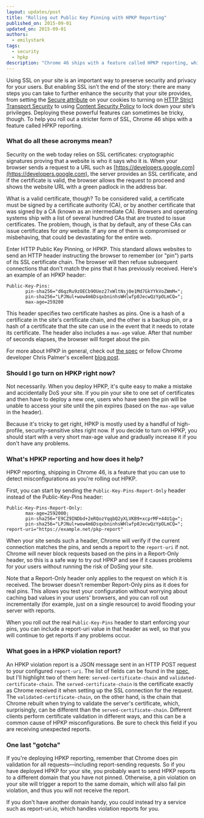 ```yaml
---
layout: updates/post
title: "Rolling out Public Key Pinning with HPKP Reporting"
published_on: 2015-09-01
updated_on: 2015-09-01
authors:
  - emilystark
tags:
  - security
  - hpkp
description: "Chrome 46 ships with a feature called HPKP reporting, which can help you roll out a stricter form of SSL for your site."
---
```


Using SSL on your site is an important way to preserve security and privacy for your users. 
But enabling SSL isn’t the end of the story: there are many steps you can take to further
enhance the security that your site provides, from setting the [Secure attribute](https://www.owasp.org/index.php/SecureFlag) on your 
cookies to turning on [HTTP Strict Transport Security](https://en.wikipedia.org/wiki/HTTP_Strict_Transport_Security) to using [Content Security Policy](https://en.wikipedia.org/wiki/Content_Security_Policy) to 
lock down your site’s privileges. Deploying these powerful features can sometimes be 
tricky, though. To help you roll out a stricter form of SSL, Chrome 46 ships with a feature 
called HPKP reporting.

### What do all these acronyms mean?

Security on the web today relies on SSL certificates: cryptographic signatures 
proving that a website is who it says who it is. When your browser sends a 
request to a URL such as [https://developers.google.com](https://developers.google.com), the server 
provides an SSL certificate, and if the certificate is valid, the browser allows 
the request to proceed and shows the website URL with a green padlock in the 
address bar.

What is a valid certificate, though? To be considered valid, a certificate must 
be signed by a certificate authority (CA), or by another certificate that was 
signed by a CA (known as an intermediate CA). Browsers and operating systems 
ship with a list of several hundred CAs that are trusted to issue certificates. 
The problem, though, is that by default, any of these CAs can issue certificates 
for _any_ website. If any one of them is compromised or misbehaving, that could 
be devastating for the entire web.

Enter HTTP Public Key Pinning, or HPKP. This standard allows websites to send an 
HTTP header instructing the browser to remember (or "pin") parts of its SSL 
certificate chain. The browser will then refuse subsequent connections that 
don't match the pins that it has previously received. Here's an example of an 
HPKP header:

<pre><code>Public-Key-Pins:  
       pin-sha256="d6qzRu9zOECb90Uez27xWltNsj0e1Md7GkYYkVoZWmM=";  
       pin-sha256="LPJNul+wow4m6DsqxbninhsWHlwfp0JecwQzYpOLmCQ=";  
       max-age=259200
</code></pre>

This header specifies two certificate hashes as pins. One is a hash of a 
certificate in the site's certificate chain, and the other is a backup pin, or a 
hash of a certificate that the site can use in the event that it needs to rotate 
its certificate. The header also includes a `max-age` value. After that number of 
seconds elapses, the browser will forget about the pin.

For more about HPKP in general, check out [the spec](http://tools.ietf.org/html/rfc7469) 
or fellow Chrome developer Chris Palmer's excellent 
[blog post](https://noncombatant.org/2015/05/01/about-http-public-key-pinning/).

### Should I go turn on HPKP right now?

Not necessarily. When you deploy HPKP, it's quite easy to make a mistake and 
accidentally DoS your site. If you pin your site to one set of certificates and 
then have to deploy a new one, users who have seen the pin will be unable to 
access your site until the pin expires (based on the `max-age` value in the 
header).

Because it's tricky to get right, HPKP is mostly used by a handful of 
high-profile, security-sensitive sites right now. If you decide to turn on HPKP, 
you should start with a very short max-age value and gradually increase it if 
you don't have any problems.

### What's HPKP reporting and how does it help?

HPKP reporting, shipping in Chrome 46, is a feature that you can use to detect 
misconfigurations as you're rolling out HPKP.

First, you can start by sending the `Public-Key-Pins-Report-Only` header instead 
of the Public-Key-Pins header:

<pre><code>Public-Key-Pins-Report-Only: 
       max-age=2592000;  
       pin-sha256="E9CZ9INDbd+2eRQozYqqbQ2yXLVKB9+xcprMF+44U1g=";  
       pin-sha256="LPJNul+wow4m6DsqxbninhsWHlwfp0JecwQzYpOLmCQ=";  
report-uri="https://example.net/pkp-report"
</code></pre>

When your site sends such a header, Chrome will verify if the current connection 
matches the pins, and sends a report to the `report-uri` if not. Chrome will never 
block requests based on the pins in a Report-Only header, so this is a safe way 
to try out HPKP and see if it causes problems for your users without running the 
risk of DoSing your site.

Note that a Report-Only header only applies to the request on which it is 
received. The browser doesn't remember Report-Only pins as it does for real 
pins. This allows you test your configuration without worrying about caching bad 
values in your users' browsers, and you can roll out incrementally (for example, 
just on a single resource) to avoid flooding your server with reports.

When you roll out the real `Public-Key-Pins` header to start enforcing your pins, 
you can include a report-uri value in that header as well, so that you will 
continue to get reports if any problems occur.

### What goes in a HPKP violation report?

An HPKP violation report is a JSON message sent in an HTTP POST request to your 
configured `report-uri`. The list of fields can be found in the 
[spec](http://tools.ietf.org/html/rfc7469#section-3), but I'll highlight two of 
them here: `served-certificate-chain` and `validated-certificate-chain`. The 
`served-certificate-chain` is the certificate exactly as Chrome received it when 
setting up the SSL connection for the request. The `validated-certificate-chain`, 
on the other hand, is the chain that Chrome rebuilt when trying to validate the 
server's certificate, which, surprisingly, can be different than the 
`served-certificate-chain`. Different clients perform certificate validation in 
different ways, and this can be a common cause of HPKP misconfigurations. Be 
sure to check this field if you are receiving unexpected reports.

### One last "gotcha"

If you're deploying HPKP reporting, remember that Chrome does pin validation for 
all requests—including report-sending requests. So if you have deployed HPKP 
for your site, you probably want to send HPKP reports to a different domain that 
you have not pinned. Otherwise, a pin violation on your site will trigger a 
report to the same domain, which will also fail pin violation, and thus you will 
not receive the report.

If you don't have another domain handy, you could instead try a service such as 
report-uri.io, which handles violation reports for you.
